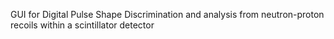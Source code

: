 GUI for Digital Pulse Shape Discrimination and analysis
from neutron-proton recoils within a scintillator detector
